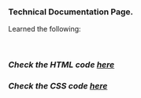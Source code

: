 ### Technical Documentation Page.

Learned the following:

<br>

### <i>Check the HTML code [here](./index.html)</i>  
### <i>Check the CSS code [here](./styles.css)</i>